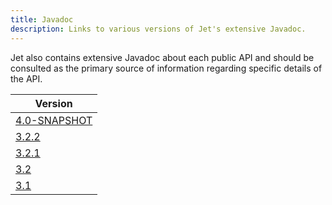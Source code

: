 ```yaml
---
title: Javadoc
description: Links to various versions of Jet's extensive Javadoc.
---
```


Jet also contains extensive Javadoc about each public API and should be
consulted as the primary source of information regarding specific
details of the API.

| Version       |
| ------------- |
| [4.0-SNAPSHOT](https://docs.hazelcast.org/docs/jet/latest-dev/javadoc/)
| [3.2.2](https://docs.hazelcast.org/docs/jet/3.2.2/javadoc/)
| [3.2.1](https://docs.hazelcast.org/docs/jet/3.2.1/javadoc/)
| [3.2](https://docs.hazelcast.org/docs/jet/3.2/javadoc/)
| [3.1](https://docs.hazelcast.org/docs/jet/3.1/javadoc/)
